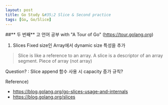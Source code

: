 ```yaml
---
layout: post
title: Go Study &#35;2 Slice & Second practice
tags: [Go, Go/Slice]
---
```


##** 두 번째** 고 언어 공부
with "A Tour of Go" (https://tour.golang.org)

1. Slices
Fixed size인 Array에서 dynamic size 특성을 추가

> Slice is like a reference to an array.
> A slice is a descriptor of an array segment.
> Piece of array (not array)

Question? : Slice append 함수 사용 시 capacity 증가 규칙?

Reference) 
* https://blog.golang.org/go-slices-usage-and-internals
* https://blog.golang.org/slices

